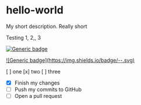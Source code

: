 # hello-world
My short description.  Really short

Testing 1, 2,, 3

[![Generic badge](https://img.shields.io/badge/<UNCOMN>-<STATUS>-<COLOR>.svg)](https://shields.io/)

[![Generic badge](https://img.shields.io/badge/<UNCOMN>-<Made in the shade>-<COLOR>.svg)](https://shields.io/)

[ ] one
[x] two
[ ] three


- [x] Finish my changes
- [ ] Push my commits to GitHub
- [ ] Open a pull request
